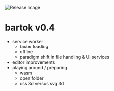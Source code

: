 ![Release Image](https://bit.ly/fiugLotusPic)

# bartok v0.4
  - service worker
    - faster loading
    - offline
    - paradigm shift in file handling & UI services
  - editor improvements
  - playing around / preparing
    - wasm
    - open folder
    - css 3d versus svg 3d
<div style="height: 100%"></div>

### some thoughts

- I make a ton of lists and notes - MASSIVE STRUCTURE
- I don't always have time to bring order to this or implement
- I get anxiety about not being able to complete this stuff
- I want to move faster, be less worried, have less friction
<div style="height: 100%"></div>


![image](https://user-images.githubusercontent.com/1816471/119406848-5e2a5d00-bcb1-11eb-8b6e-7e7c987a26a5.png)


  - this chart is sort of a slippery grok, but the intent/effect is golden and the math seems legit
  - there may be a few things lost when considering creating a feature vs automating a task
    - "was it even possible to do the thing before" versus "time you shave off"
    - and maybe more, but my brain goes on to other things before I can dive deeper
<div style="height: 100%"></div>

<img
 style="max-height:unset; width: 100%; margin: auto;"
src="https://user-images.githubusercontent.com/1816471/119406959-8b770b00-bcb1-11eb-8dbf-e5f69f4f19b7.png" alt="" />

<div style="height: 100%"></div>


## Current State

### meta
  - [X] service worker and IndexDB (localforage)
  - [X] edit bartok in bartok
  - [X] upload binary files
  - [X] upload whole folder
  - [X] pop out preview
  - [X] languages for preview
  - [X] search icon (magnifer) should be connected to somehting

### panes
  - [X] pane position/size remembered (on page reload)
  - [X] close/hide panes and remember this (on page reload)

### explorer
  - [X] recall open folders and selected file (on page reload)
  - [X] recall scroll position on page reload (or scroll selected into view)

### editor
  - [X] syntax highlight for clojure
  - [X] improved loading
  - [X] recall last used file
  - [X] recall previous tabs
  - [X] context menu for tabs (close all / other)
  - [X] per file, remember scroll position (on file reload & page reload)

### status bar
  - [X] connected to line & col #
  - [X] recall previous file type (on page reload)

### templates
  - [X] templates run through service worker
  - [X] match based on tag in file contents

### preview
  - [X] default file should load in preview on page load
  - [X] recall last shown preview on page reload

### service map
  - [X] show registered triggers in map

### terminal
  - no updates

### server
  - no updates


